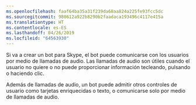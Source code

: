 ```yaml
---
ms.openlocfilehash: faaf64ba35a31f239da68aa824a225fe93fcc5dc
ms.sourcegitcommit: 980612a922b8290b2faadaca193496c4117e415a
ms.translationtype: HT
ms.contentlocale: es-ES
ms.lasthandoff: 04/26/2019
ms.locfileid: "64563930"
---
```

Si va a crear un bot para Skype, el bot puede comunicarse con los usuarios por medio de llamadas de audio. Las llamadas de audio son útiles cuando el usuario no quiere o no puede proporcionar información tecleando, pulsando o haciendo clic.  

Además de llamadas de audio, un bot puede admitir otros controles de usuario como tarjetas enriquecidas o texto, o comunicarse solo por medio de llamadas de audio.